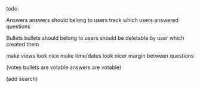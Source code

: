 todo:

Answers
	answers should belong to users
	track which users answered questions

Bullets
	bullets should belong to users
	should be deletable by user which created them

make views look nice
	make time/dates look nicer
	margin between questions

(votes
	bullets are votable
	answers are votable)

(add search)